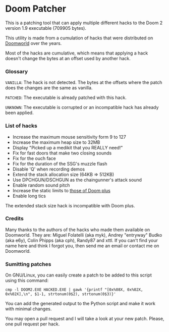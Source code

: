 # Doom Patcher

This is a patching tool that can apply multiple different hacks to the Doom 2 version 1.9 executable (709905 bytes).

This utility is made from a cumulation of hacks that were distributed on [Doomworld](https://www.doomworld.com/) over the years.

Most of the hacks are cumulative, which means that applying a hack doesn't change the bytes at an offset used by another hack.

### Glossary

`VANILLA`: The hack is not detected. The bytes at the offsets where the patch does the changes are the same as vanilla.

`PATCHED`: The executable is already patched with this hack.

`UNKNOWN`: The executable is corrupted or an incompatible hack has already been applied.

### List of hacks

* Increase the maximum mouse sensitivity form 9 to 127
* Increase the maximum heap size to 32MB
* Display "Picked up a medikit that you REALLY need!"
* Fix for fast doors that make two closing sounds
* Fix for the ouch face
* Fix for the duration of the SSG's muzzle flash
* Disable 'Q' when recording demos
* Extend the stack allocation size (64KB => 512KB)
* Use DPCHGUN/DSCHGUN as the chaingunner's attack sound
* Enable random sound pitch
* Increase the static limits to [those of Doom plus](http://prboom-plus.sourceforge.net/doom-plus.features.html)
* Enable long tics

The extended stack size hack is incompatible with Doom plus.

### Credits

Many thanks to the authors of the hacks who made them available on Doomworld. They are: Miguel Folatelli (aka myk), Andrey "entryway" Budko (aka e6y), Colin Phipps (aka cph), Randy87 and xttl. If you can't find your name here and think I forgot you, then send me an email or contact me on Doomworld.

### Sumitting patches

On GNU/Linux, you can easily create a patch to be added to this script using this command:

`cmp -l DOOM2.EXE HACKED.EXE | gawk '{printf "[0x%08X, 0x%02X, 0x%02X],\n", $1-1, strtonum(0$2), strtonum(0$3)}'`

You can add the generated output to the Python script and make it work with minimal changes.

You may open a pull request and I will take a look at your new patch. Please, one pull request per hack.
